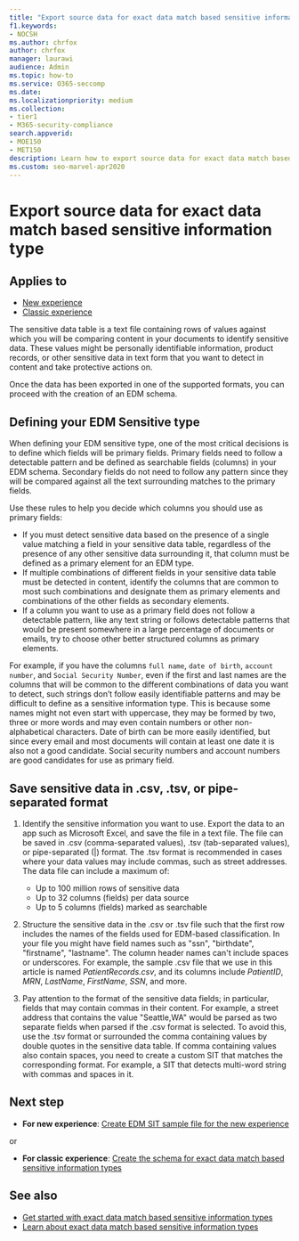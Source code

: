 ```yaml
---
title: "Export source data for exact data match based sensitive information type"
f1.keywords:
- NOCSH
ms.author: chrfox
author: chrfox
manager: laurawi
audience: Admin
ms.topic: how-to
ms.service: O365-seccomp
ms.date:
ms.localizationpriority: medium
ms.collection:
- tier1
- M365-security-compliance
search.appverid:
- MOE150
- MET150
description: Learn how to export source data for exact data match based sensitive information type.
ms.custom: seo-marvel-apr2020
---
```


# Export source data for exact data match based sensitive information type

## Applies to

- [New experience](sit-create-edm-sit-unified-ux-workflow.md)
- [Classic experience](sit-create-edm-sit-classic-ux-workflow.md)

The sensitive data table is a text file containing rows of values against which you will be comparing content in your documents to identify sensitive data. These values might be personally identifiable information, product records, or other sensitive data in text form that you want to detect in content and take protective actions on.

Once the data has been exported in one of the supported formats, you can proceed with the creation of an EDM schema.

## Defining your EDM Sensitive type

When defining your EDM sensitive type, one of the most critical decisions is to define which fields will be primary fields. Primary fields need to follow a detectable pattern and be defined as searchable fields (columns) in your EDM schema. Secondary fields do not need to follow any pattern since they will be compared against all the text surrounding matches to the primary fields.

Use these rules to help you decide which columns you should use as primary fields:

- If you must detect sensitive data based on the presence of a single value matching a field in your sensitive data table, regardless of the presence of any other sensitive data surrounding it, that column must be defined as a primary element for an EDM type. 
- If multiple combinations of different fields in your sensitive data table must be detected in content, identify the columns that are common to most such combinations and designate them as primary elements and combinations of the other fields as secondary elements.
- If a column you want to use as a primary field does not follow a detectable pattern, like any text string or follows detectable patterns that would be present somewhere in a large percentage of documents or emails, try to choose other better structured columns as primary elements.

For example, if you have the columns `full name`, `date of birth`, `account number`, and `Social Security Number`, even if the first and last names are the columns that will be common to the different combinations of data you want to detect, such strings don’t follow easily identifiable patterns and may be difficult to define as a sensitive information type. This is because some names might not even start with uppercase, they may be formed by two, three or more words and may even contain numbers or other non-alphabetical characters. Date of birth can be more easily identified, but since every email and most documents will contain at least one date it is also not a good candidate. Social security numbers and account numbers are good candidates for use as primary field.

## Save sensitive data in .csv, .tsv, or pipe-separated format

1. Identify the sensitive information you want to use. Export the data to an app such as Microsoft Excel, and save the file in a text file. The file can be saved in .csv (comma-separated values), .tsv (tab-separated values), or pipe-separated (|) format. The .tsv format is recommended in cases where your data values may include commas, such as street addresses.
The data file can include a maximum of:
   - Up to 100 million rows of sensitive data
   - Up to 32 columns (fields) per data source
   - Up to 5 columns (fields) marked as searchable

2. Structure the sensitive data in the .csv or .tsv file such that the first row includes the names of the fields used for EDM-based classification. In your file you might have field names such as "ssn", "birthdate", "firstname", "lastname". The column header names can't include spaces or underscores. For example, the sample .csv file that we use in this article is named *PatientRecords.csv*, and its columns include *PatientID*, *MRN*, *LastName*, *FirstName*, *SSN*, and more.

3. Pay attention to the format of the sensitive data fields; in particular, fields that may contain commas in their content. For example, a street address that contains the value "Seattle,WA" would be parsed as two separate fields when parsed if the .csv format is selected. To avoid this, use the .tsv format or surrounded the comma containing values by double quotes in the sensitive data table. If comma containing values also contain spaces, you need to create a custom SIT that matches the corresponding format. For example, a SIT that detects multi-word string with commas and spaces in it.

## Next step

- **For new experience**: [Create EDM SIT sample file for the new experience](sit-create-edm-sit-unified-ux-sample-file.md)

or

- **For classic experience**: [Create the schema for exact data match based sensitive information types](sit-get-started-exact-data-match-create-schema.md)

## See also

- [Get started with exact data match based sensitive information types](sit-get-started-exact-data-match-based-sits-overview.md#get-started-with-exact-data-match-based-sensitive-information-types)
- [Learn about exact data match based sensitive information types](sit-learn-about-exact-data-match-based-sits.md#learn-about-exact-data-match-based-sensitive-information-types)
